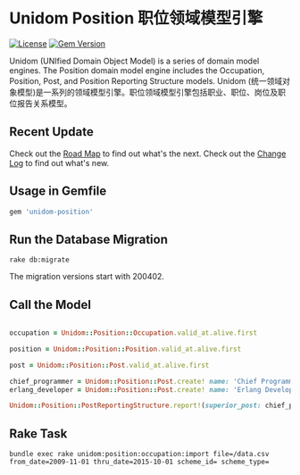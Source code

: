 # Unidom Position 职位领域模型引擎

[![License](https://img.shields.io/badge/license-MIT-green.svg)](http://opensource.org/licenses/MIT)
[![Gem Version](https://badge.fury.io/rb/unidom-position.svg)](https://badge.fury.io/rb/unidom-position)

Unidom (UNIfied Domain Object Model) is a series of domain model engines. The Position domain model engine includes the Occupation, Position, Post, and Position Reporting Structure models.
Unidom (统一领域对象模型)是一系列的领域模型引擎。职位领域模型引擎包括职业、职位、岗位及职位报告关系模型。

## Recent Update
Check out the [Road Map](ROADMAP.md) to find out what's the next.
Check out the [Change Log](CHANGELOG.md) to find out what's new.

## Usage in Gemfile
```ruby
gem 'unidom-position'
```

## Run the Database Migration
```shell
rake db:migrate
```
The migration versions start with 200402.

## Call the Model
```ruby

occupation = Unidom::Position::Occupation.valid_at.alive.first

position = Unidom::Position::Position.valid_at.alive.first

post = Unidom::Position::Post.valid_at.alive.first

chief_programmer = Unidom::Position::Post.create! name: 'Chief Programmer', position: position
erlang_developer = Unidom::Position::Post.create! name: 'Erlang Developer', position: position

Unidom::Position::PostReportingStructure.report!(superior_post: chief_programmer, inferior_post: erlang_developer, opened_at: Time.now, elemental: true)

```

## Rake Task
```shell
bundle exec rake unidom:position:occupation:import file=/data.csv from_date=2009-11-01 thru_date=2015-10-01 scheme_id= scheme_type=
```
